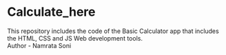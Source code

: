 # Calculate_here
This repository includes the code of the Basic Calculator app that includes the HTML, CSS and JS Web development tools. 
<br>
Author - Namrata Soni
